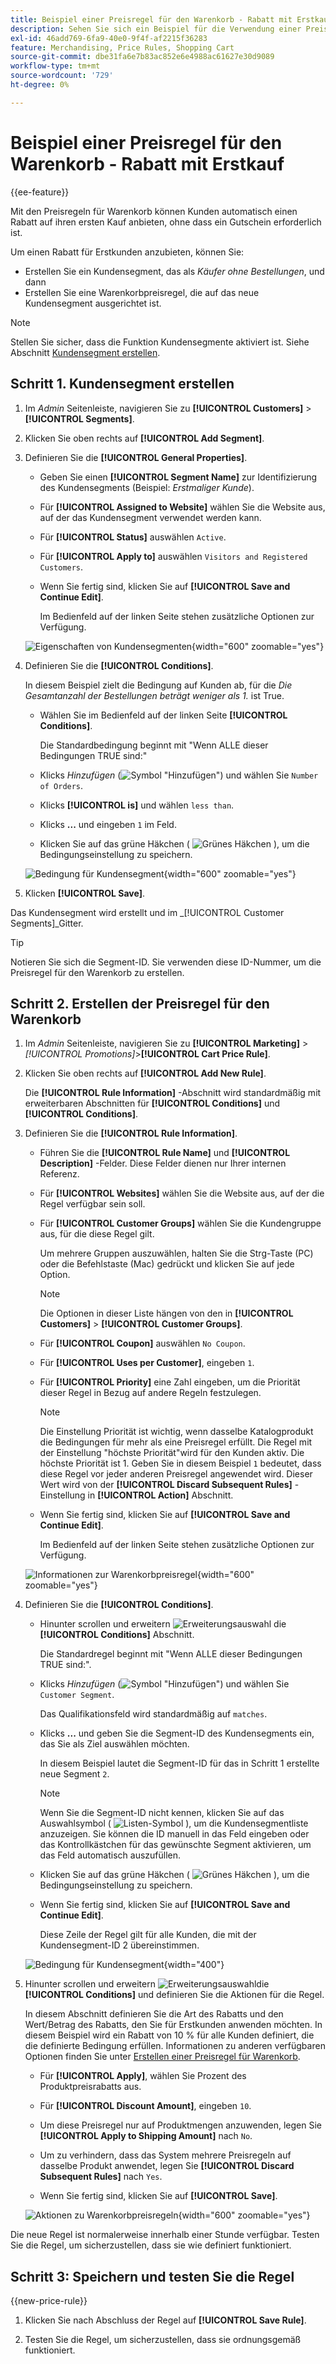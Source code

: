 ```yaml
---
title: Beispiel einer Preisregel für den Warenkorb - Rabatt mit Erstkauf
description: Sehen Sie sich ein Beispiel für die Verwendung einer Preisregel für den Warenkorb an, um Erstkunden einen Rabatt anzubieten.
exl-id: 46add769-6fa9-40e0-9f4f-af2215f36283
feature: Merchandising, Price Rules, Shopping Cart
source-git-commit: dbe31fa6e7b83ac852e6e4988ac61627e30d9089
workflow-type: tm+mt
source-wordcount: '729'
ht-degree: 0%

---
```


# Beispiel einer Preisregel für den Warenkorb - Rabatt mit Erstkauf

{{ee-feature}}

Mit den Preisregeln für Warenkorb können Kunden automatisch einen Rabatt auf ihren ersten Kauf anbieten, ohne dass ein Gutschein erforderlich ist.

Um einen Rabatt für Erstkunden anzubieten, können Sie:

- Erstellen Sie ein Kundensegment, das als _Käufer ohne Bestellungen_, und dann
- Erstellen Sie eine Warenkorbpreisregel, die auf das neue Kundensegment ausgerichtet ist.

>[!NOTE]
>
>Stellen Sie sicher, dass die Funktion Kundensegmente aktiviert ist. Siehe Abschnitt [Kundensegment erstellen](../customers/customer-segment-create.md).

## Schritt 1. Kundensegment erstellen

1. Im _Admin_ Seitenleiste, navigieren Sie zu **[!UICONTROL Customers]** > **[!UICONTROL Segments]**.

1. Klicken Sie oben rechts auf **[!UICONTROL Add Segment]**.

1. Definieren Sie die **[!UICONTROL General Properties]**.

   - Geben Sie einen **[!UICONTROL Segment Name]** zur Identifizierung des Kundensegments (Beispiel: _Erstmaliger Kunde_).

   - Für **[!UICONTROL Assigned to Website]** wählen Sie die Website aus, auf der das Kundensegment verwendet werden kann.

   - Für **[!UICONTROL Status]** auswählen `Active`.

   - Für **[!UICONTROL Apply to]** auswählen `Visitors and Registered Customers`.

   - Wenn Sie fertig sind, klicken Sie auf **[!UICONTROL Save and Continue Edit]**.

     Im Bedienfeld auf der linken Seite stehen zusätzliche Optionen zur Verfügung.

   ![Eigenschaften von Kundensegmenten](./assets/customer-segment-first-time.png){width="600" zoomable="yes"}

1. Definieren Sie die **[!UICONTROL Conditions]**.

   In diesem Beispiel zielt die Bedingung auf Kunden ab, für die _Die Gesamtanzahl der Bestellungen beträgt weniger als 1._ ist True.

   - Wählen Sie im Bedienfeld auf der linken Seite **[!UICONTROL Conditions]**.

     Die Standardbedingung beginnt mit &quot;Wenn ALLE dieser Bedingungen TRUE sind:&quot;

   - Klicks _Hinzufügen_ (![Symbol &quot;Hinzufügen&quot;](../assets/icon-add-green-circle.png)) und wählen Sie `Number of Orders`.

   - Klicks **[!UICONTROL is]** und wählen `less than`.

   - Klicks **...** und eingeben `1` im Feld.

   - Klicken Sie auf das grüne Häkchen ( ![Grünes Häkchen](../assets/icon-checkmark-green-circle.png) ), um die Bedingungseinstellung zu speichern.

   ![Bedingung für Kundensegment](./assets/customer-segment-first-time-condition.png){width="600" zoomable="yes"}

1. Klicken **[!UICONTROL Save]**.

Das Kundensegment wird erstellt und im _[!UICONTROL Customer Segments]_Gitter.

>[!TIP]
>
>Notieren Sie sich die Segment-ID. Sie verwenden diese ID-Nummer, um die Preisregel für den Warenkorb zu erstellen.

## Schritt 2. Erstellen der Preisregel für den Warenkorb

1. Im _Admin_ Seitenleiste, navigieren Sie zu **[!UICONTROL Marketing]** > _[!UICONTROL Promotions]_>**[!UICONTROL Cart Price Rule]**.

1. Klicken Sie oben rechts auf **[!UICONTROL Add New Rule]**.

   Die **[!UICONTROL Rule Information]** -Abschnitt wird standardmäßig mit erweiterbaren Abschnitten für **[!UICONTROL Conditions]** und **[!UICONTROL Conditions]**.

1. Definieren Sie die **[!UICONTROL Rule Information]**.

   - Führen Sie die **[!UICONTROL Rule Name]** und **[!UICONTROL Description]** -Felder. Diese Felder dienen nur Ihrer internen Referenz.

   - Für **[!UICONTROL Websites]** wählen Sie die Website aus, auf der die Regel verfügbar sein soll.

   - Für **[!UICONTROL Customer Groups]** wählen Sie die Kundengruppe aus, für die diese Regel gilt.

     Um mehrere Gruppen auszuwählen, halten Sie die Strg-Taste (PC) oder die Befehlstaste (Mac) gedrückt und klicken Sie auf jede Option.

     >[!NOTE]
     >
     >Die Optionen in dieser Liste hängen von den in **[!UICONTROL Customers]** > **[!UICONTROL Customer Groups]**.

   - Für **[!UICONTROL Coupon]** auswählen `No Coupon`.

   - Für **[!UICONTROL Uses per Customer]**, eingeben `1`.

   - Für **[!UICONTROL Priority]** eine Zahl eingeben, um die Priorität dieser Regel in Bezug auf andere Regeln festzulegen.

     >[!NOTE]
     >
     >Die Einstellung Priorität ist wichtig, wenn dasselbe Katalogprodukt die Bedingungen für mehr als eine Preisregel erfüllt. Die Regel mit der Einstellung &quot;höchste Priorität&quot;wird für den Kunden aktiv. Die höchste Priorität ist 1. Geben Sie in diesem Beispiel `1` bedeutet, dass diese Regel vor jeder anderen Preisregel angewendet wird. Dieser Wert wird von der **[!UICONTROL Discard Subsequent Rules]** -Einstellung in **[!UICONTROL Action]** Abschnitt.

   - Wenn Sie fertig sind, klicken Sie auf **[!UICONTROL Save and Continue Edit]**.

     Im Bedienfeld auf der linken Seite stehen zusätzliche Optionen zur Verfügung.

   ![Informationen zur Warenkorbpreisregel](./assets/rule-information-first-time.png){width="600" zoomable="yes"}

1. Definieren Sie die **[!UICONTROL Conditions]**.

   - Hinunter scrollen und erweitern ![Erweiterungsauswahl](../assets/icon-display-expand.png) die **[!UICONTROL Conditions]** Abschnitt.

     Die Standardregel beginnt mit &quot;Wenn ALLE dieser Bedingungen TRUE sind:&quot;.

   - Klicks _Hinzufügen_ (![Symbol &quot;Hinzufügen&quot;](../assets/icon-add-green-circle.png)) und wählen Sie `Customer Segment`.

     Das Qualifikationsfeld wird standardmäßig auf `matches`.

   - Klicks **...** und geben Sie die Segment-ID des Kundensegments ein, das Sie als Ziel auswählen möchten.

     In diesem Beispiel lautet die Segment-ID für das in Schritt 1 erstellte neue Segment `2`.

     >[!NOTE]
     >
     >Wenn Sie die Segment-ID nicht kennen, klicken Sie auf das Auswahlsymbol ( ![Listen-Symbol](../assets/icon-list-chooser.png) ), um die Kundensegmentliste anzuzeigen. Sie können die ID manuell in das Feld eingeben oder das Kontrollkästchen für das gewünschte Segment aktivieren, um das Feld automatisch auszufüllen.

   - Klicken Sie auf das grüne Häkchen ( ![Grünes Häkchen](../assets/icon-checkmark-green-circle.png) ), um die Bedingungseinstellung zu speichern.

   - Wenn Sie fertig sind, klicken Sie auf **[!UICONTROL Save and Continue Edit]**.

     Diese Zeile der Regel gilt für alle Kunden, die mit der Kundensegment-ID 2 übereinstimmen.

   ![Bedingung für Kundensegment](./assets/customer-segment-matches.png){width="400"}

1. Hinunter scrollen und erweitern ![Erweiterungsauswahl](../assets/icon-display-expand.png)die **[!UICONTROL Conditions]** und definieren Sie die Aktionen für die Regel.

   In diesem Abschnitt definieren Sie die Art des Rabatts und den Wert/Betrag des Rabatts, den Sie für Erstkunden anwenden möchten. In diesem Beispiel wird ein Rabatt von 10 % für alle Kunden definiert, die die definierte Bedingung erfüllen. Informationen zu anderen verfügbaren Optionen finden Sie unter [Erstellen einer Preisregel für Warenkorb](price-rules-cart-create.md).

   - Für **[!UICONTROL Apply]**, wählen Sie Prozent des Produktpreisrabatts aus.

   - Für **[!UICONTROL Discount Amount]**, eingeben `10`.

   - Um diese Preisregel nur auf Produktmengen anzuwenden, legen Sie **[!UICONTROL Apply to Shipping Amount]** nach `No`.

   - Um zu verhindern, dass das System mehrere Preisregeln auf dasselbe Produkt anwendet, legen Sie **[!UICONTROL Discard Subsequent Rules]** nach `Yes`.

   - Wenn Sie fertig sind, klicken Sie auf **[!UICONTROL Save]**.

   ![Aktionen zu Warenkorbpreisregeln](./assets/actions-first-time.png){width="600" zoomable="yes"}

Die neue Regel ist normalerweise innerhalb einer Stunde verfügbar. Testen Sie die Regel, um sicherzustellen, dass sie wie definiert funktioniert.

## Schritt 3: Speichern und testen Sie die Regel

{{new-price-rule}}

1. Klicken Sie nach Abschluss der Regel auf **[!UICONTROL Save Rule]**.

1. Testen Sie die Regel, um sicherzustellen, dass sie ordnungsgemäß funktioniert.
